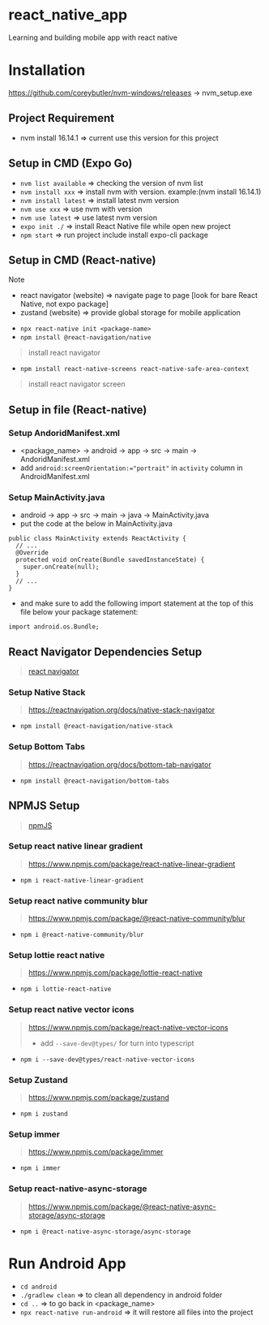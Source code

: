 # react_native_app
Learning and building mobile app with react native

# Installation 
https://github.com/coreybutler/nvm-windows/releases -> nvm_setup.exe

## Project Requirement 
- nvm install 16.14.1 => current use this version for this project

## Setup in CMD (Expo Go)
- `nvm list available` => checking the version of nvm list
- `nvm install xxx` => install nvm with version. example:(nvm install 16.14.1)
- `nvm install latest` => install latest nvm version
- `nvm use xxx` => use nvm with version 
- `nvm use latest` => use latest nvm version
- `expo init ./` => install React Native file while open new project
- `npm start` => run project include install expo-cli package

## Setup in CMD (React-native)
> [!NOTE]
> - react navigator (website) => navigate page to page [look for bare React Native, not expo package]
> - zustand (website) => provide global storage for mobile application
- `npx react-native init <package-name>`
- `npm install @react-navigation/native`
> install react navigator 
- `npm install react-native-screens react-native-safe-area-context`
> install react navigator screen


## Setup in file (React-native)
### Setup AndoridManifest.xml
- <package_name> -> android -> app -> src -> main -> AndoridManifest.xml
- add `android:screenOrientation:="portrait"` in `activity` column in AndroidManifest.xml
  
### Setup MainActivity.java
- android -> app -> src -> main -> java -> MainActivity.java
- put the code at the below in MainActivity.java 
```
public class MainActivity extends ReactActivity {
  // ...
  @Override
  protected void onCreate(Bundle savedInstanceState) {
    super.onCreate(null);
  }
  // ...
}
```
- and make sure to add the following import statement at the top of this file below your package statement:
```
import android.os.Bundle;
```

## React Navigator Dependencies Setup
> [react navigator](https://reactnavigation.org/docs/getting-started/)
### Setup Native Stack
> https://reactnavigation.org/docs/native-stack-navigator
- `npm install @react-navigation/native-stack`

### Setup Bottom Tabs 
> https://reactnavigation.org/docs/bottom-tab-navigator
- `npm install @react-navigation/bottom-tabs`


## NPMJS Setup
>[npmJS](https://www.npmjs.com/)

### Setup react native linear gradient
> https://www.npmjs.com/package/react-native-linear-gradient
- `npm i react-native-linear-gradient`

### Setup react native community blur
> https://www.npmjs.com/package/@react-native-community/blur
- `npm i @react-native-community/blur`

### Setup lottie react native
> https://www.npmjs.com/package/lottie-react-native
- `npm i lottie-react-native`

### Setup react native vector icons
> https://www.npmjs.com/package/react-native-vector-icons
> - add `--save-dev@types/` for turn into typescript
- `npm i --save-dev@types/react-native-vector-icons`

### Setup Zustand
> https://www.npmjs.com/package/zustand
- `npm i zustand`

### Setup immer
> https://www.npmjs.com/package/immer
- `npm i immer`

### Setup react-native-async-storage
> https://www.npmjs.com/package/@react-native-async-storage/async-storage
- `npm i @react-native-async-storage/async-storage`

# Run Android App
- `cd android`
- `./gradlew clean` => to clean all dependency in android folder
- `cd ..` => to go back in <package_name>
- `npx react-native run-android` => it will restore all files into the project
